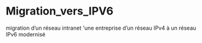 # Migration_vers_IPV6
migration d’un réseau intranet 'une entreprise d’un réseau IPv4 à un réseau IPv6 modernisé
